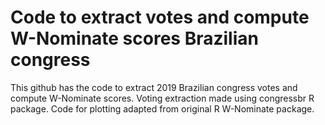 # Code to extract votes and compute W-Nominate scores Brazilian congress

This github has the code to extract 2019 Brazilian congress votes and compute W-Nominate scores. Voting extraction made using congressbr R package. Code for plotting adapted from original R W-Nominate package.
